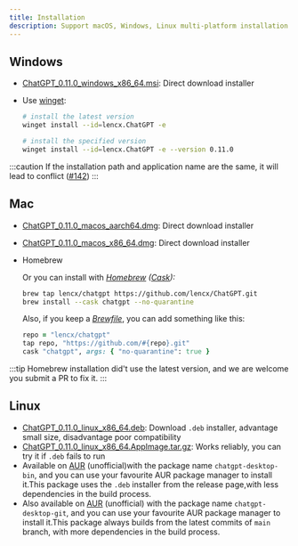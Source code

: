 ```yaml
---
title: Installation
description: Support macOS, Windows, Linux multi-platform installation
---
```


## Windows

- [ChatGPT_0.11.0_windows_x86_64.msi](https://github.com/lencx/ChatGPT/releases/download/v0.11.0/ChatGPT_0.11.0_windows_x86_64.msi): Direct download installer
- Use [winget](https://winstall.app/apps/lencx.ChatGPT):

  ```bash
  # install the latest version
  winget install --id=lencx.ChatGPT -e

  # install the specified version
  winget install --id=lencx.ChatGPT -e --version 0.11.0
  ```

:::caution
If the installation path and application name are the same, it will lead to conflict ([#142](https://github.com/lencx/ChatGPT/issues/142#issuecomment-0.10.1))
:::

## Mac

- [ChatGPT_0.11.0_macos_aarch64.dmg](https://github.com/lencx/ChatGPT/releases/download/v0.11.0/ChatGPT_0.11.0_macos_aarch64.dmg): Direct download installer
- [ChatGPT_0.11.0_macos_x86_64.dmg](https://github.com/lencx/ChatGPT/releases/download/v0.11.0/ChatGPT_0.11.0_macos_x86_64.dmg): Direct download installer
- Homebrew

  Or you can install with _[Homebrew](https://brew.sh) ([Cask](https://docs.brew.sh/Cask-Cookbook)):_

  ```sh
  brew tap lencx/chatgpt https://github.com/lencx/ChatGPT.git
  brew install --cask chatgpt --no-quarantine
  ```

  Also, if you keep a _[Brewfile](https://github.com/Homebrew/homebrew-bundle#usage)_, you can add something like this:

  ```rb
  repo = "lencx/chatgpt"
  tap repo, "https://github.com/#{repo}.git"
  cask "chatgpt", args: { "no-quarantine": true }
  ```

:::tip
Homebrew installation did't use the latest version, and we are welcome you submit a PR to fix it.
:::

## Linux

- [ChatGPT_0.11.0_linux_x86_64.deb](https://github.com/lencx/ChatGPT/releases/download/v0.11.0/ChatGPT_0.11.0_linux_x86_64.deb): Download `.deb` installer, advantage small size, disadvantage poor compatibility
- [ChatGPT_0.11.0_linux_x86_64.AppImage.tar.gz](https://github.com/lencx/ChatGPT/releases/download/v0.11.0/ChatGPT_0.11.0_linux_x86_64.AppImage.tar.gz): Works reliably, you can try it if `.deb` fails to run
- Available on [AUR](https://aur.archlinux.org/packages/chatgpt-desktop-bin) (unofficial)with the package name `chatgpt-desktop-bin`, and you can use your favourite AUR package manager to install it.This package uses the `.deb` installer from the release page,with less dependencies in the build process.
- Also available on [AUR](https://aur.archlinux.org/packages/chatgpt-desktop-git) (unofficial) with the package name `chatgpt-desktop-git`, and you can use your favourite AUR package manager to install it.This package always builds from the latest commits of `main` branch, with more dependencies in the build process.
